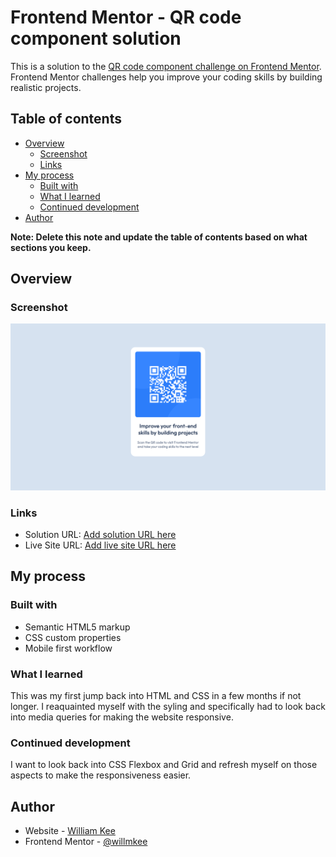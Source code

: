 # Frontend Mentor - QR code component solution

This is a solution to the [QR code component challenge on Frontend Mentor](https://www.frontendmentor.io/challenges/qr-code-component-iux_sIO_H). Frontend Mentor challenges help you improve your coding skills by building realistic projects. 

## Table of contents

- [Overview](#overview)
  - [Screenshot](#screenshot)
  - [Links](#links)
- [My process](#my-process)
  - [Built with](#built-with)
  - [What I learned](#what-i-learned)
  - [Continued development](#continued-development)
- [Author](#author)

**Note: Delete this note and update the table of contents based on what sections you keep.**

## Overview

### Screenshot

![](./screenshot.png)

### Links

- Solution URL: [Add solution URL here](https://your-solution-url.com)
- Live Site URL: [Add live site URL here](https://willmkee.github.io/frontendmentor-qr-code/)

## My process

### Built with

- Semantic HTML5 markup
- CSS custom properties
- Mobile first workflow

### What I learned

This was my first jump back into HTML and CSS in a few months if not longer. I reaquainted myself with the syling and specifically had to look back into media queries for making the website responsive.

### Continued development

I want to look back into CSS Flexbox and Grid and refresh myself on those aspects to make the responsiveness easier.

## Author

- Website - [William Kee](https://willmkee.github.io/)
- Frontend Mentor - [@willmkee](https://www.frontendmentor.io/profile/willmkee)

